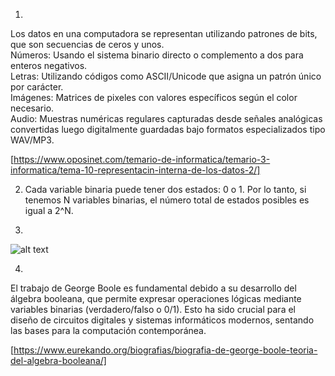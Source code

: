 1.   
Los datos en una computadora se representan utilizando patrones de bits, que son secuencias de ceros y unos.   
Números: Usando el sistema binario directo o complemento a dos para enteros negativos.  
Letras: Utilizando códigos como ASCII/Unicode que asigna un patrón único por carácter.  
Imágenes: Matrices de pixeles con valores específicos según el color necesario.  
Audio: Muestras numéricas regulares capturadas desde señales analógicas convertidas luego digitalmente guardadas bajo formatos especializados tipo WAV/MP3.  

[https://www.oposinet.com/temario-de-informatica/temario-3-informatica/tema-10-representacin-interna-de-los-datos-2/]  

2. 
    Cada variable binaria puede tener dos estados: 0 o 1. Por lo tanto, si tenemos N variables binarias, el número total de estados posibles es igual a 2^N.  


 3.   
 ![alt text](./i1.png)  

 4.   
 El trabajo de George Boole es fundamental debido a su desarrollo del álgebra booleana, que permite expresar operaciones lógicas mediante variables binarias (verdadero/falso o 0/1). Esto ha sido crucial para el diseño de circuitos digitales y sistemas informáticos modernos, sentando las bases para la computación contemporánea.   

 [https://www.eurekando.org/biografias/biografia-de-george-boole-teoria-del-algebra-booleana/]
